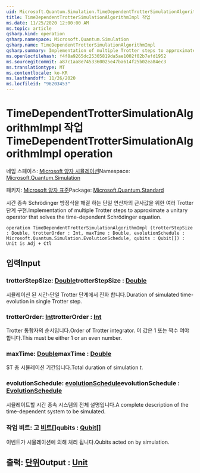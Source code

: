 ```yaml
---
uid: Microsoft.Quantum.Simulation.TimeDependentTrotterSimulationAlgorithmImpl
title: TimeDependentTrotterSimulationAlgorithmImpl 작업
ms.date: 11/25/2020 12:00:00 AM
ms.topic: article
qsharp.kind: operation
qsharp.namespace: Microsoft.Quantum.Simulation
qsharp.name: TimeDependentTrotterSimulationAlgorithmImpl
qsharp.summary: Implementation of multiple Trotter steps to approximate a unitary operator that solves the time-dependent Schrödinger equation.
ms.openlocfilehash: f4f8a9265dc25305819da5ae1002f02b7efd1952
ms.sourcegitcommit: a87c1aa8e7453360025e47ba614f25b02ea84ec3
ms.translationtype: MT
ms.contentlocale: ko-KR
ms.lasthandoff: 11/26/2020
ms.locfileid: "96203453"
---
```

# <a name="timedependenttrottersimulationalgorithmimpl-operation"></a><span data-ttu-id="86e8a-102">TimeDependentTrotterSimulationAlgorithmImpl 작업</span><span class="sxs-lookup"><span data-stu-id="86e8a-102">TimeDependentTrotterSimulationAlgorithmImpl operation</span></span>

<span data-ttu-id="86e8a-103">네임 스페이스: [Microsoft 양자 시뮬레이션](xref:Microsoft.Quantum.Simulation)</span><span class="sxs-lookup"><span data-stu-id="86e8a-103">Namespace: [Microsoft.Quantum.Simulation](xref:Microsoft.Quantum.Simulation)</span></span>

<span data-ttu-id="86e8a-104">패키지: [Microsoft 양자 표준](https://nuget.org/packages/Microsoft.Quantum.Standard)</span><span class="sxs-lookup"><span data-stu-id="86e8a-104">Package: [Microsoft.Quantum.Standard](https://nuget.org/packages/Microsoft.Quantum.Standard)</span></span>


<span data-ttu-id="86e8a-105">시간 종속 Schrödinger 방정식을 해결 하는 단일 연산자의 근사값을 위한 여러 Trotter 단계 구현.</span><span class="sxs-lookup"><span data-stu-id="86e8a-105">Implementation of multiple Trotter steps to approximate a unitary operator that solves the time-dependent Schrödinger equation.</span></span>

```qsharp
operation TimeDependentTrotterSimulationAlgorithmImpl (trotterStepSize : Double, trotterOrder : Int, maxTime : Double, evolutionSchedule : Microsoft.Quantum.Simulation.EvolutionSchedule, qubits : Qubit[]) : Unit is Adj + Ctl
```


## <a name="input"></a><span data-ttu-id="86e8a-106">입력</span><span class="sxs-lookup"><span data-stu-id="86e8a-106">Input</span></span>

### <a name="trotterstepsize--double"></a><span data-ttu-id="86e8a-107">trotterStepSize: [Double](xref:microsoft.quantum.lang-ref.double)</span><span class="sxs-lookup"><span data-stu-id="86e8a-107">trotterStepSize : [Double](xref:microsoft.quantum.lang-ref.double)</span></span>

<span data-ttu-id="86e8a-108">시뮬레이션 된 시간-단일 Trotter 단계에서 진화 합니다.</span><span class="sxs-lookup"><span data-stu-id="86e8a-108">Duration of simulated time-evolution in single Trotter step.</span></span>


### <a name="trotterorder--int"></a><span data-ttu-id="86e8a-109">trotterOrder: [Int](xref:microsoft.quantum.lang-ref.int)</span><span class="sxs-lookup"><span data-stu-id="86e8a-109">trotterOrder : [Int](xref:microsoft.quantum.lang-ref.int)</span></span>

<span data-ttu-id="86e8a-110">Trotter 통합자의 순서입니다.</span><span class="sxs-lookup"><span data-stu-id="86e8a-110">Order of Trotter integrator.</span></span> <span data-ttu-id="86e8a-111">이 값은 1 또는 짝수 여야 합니다.</span><span class="sxs-lookup"><span data-stu-id="86e8a-111">This must be either 1 or an even number.</span></span>


### <a name="maxtime--double"></a><span data-ttu-id="86e8a-112">maxTime: [Double](xref:microsoft.quantum.lang-ref.double)</span><span class="sxs-lookup"><span data-stu-id="86e8a-112">maxTime : [Double](xref:microsoft.quantum.lang-ref.double)</span></span>

<span data-ttu-id="86e8a-113">$T 총 시뮬레이션 기간입니다.</span><span class="sxs-lookup"><span data-stu-id="86e8a-113">Total duration of simulation $t$.</span></span>


### <a name="evolutionschedule--evolutionschedule"></a><span data-ttu-id="86e8a-114">evolutionSchedule: [evolutionSchedule](xref:Microsoft.Quantum.Simulation.EvolutionSchedule)</span><span class="sxs-lookup"><span data-stu-id="86e8a-114">evolutionSchedule : [EvolutionSchedule](xref:Microsoft.Quantum.Simulation.EvolutionSchedule)</span></span>

<span data-ttu-id="86e8a-115">시뮬레이트할 시간 종속 시스템의 전체 설명입니다.</span><span class="sxs-lookup"><span data-stu-id="86e8a-115">A complete description of the time-dependent system to be simulated.</span></span>


### <a name="qubits--qubit"></a><span data-ttu-id="86e8a-116">작업 비트: 고 [비트](xref:microsoft.quantum.lang-ref.qubit)[]</span><span class="sxs-lookup"><span data-stu-id="86e8a-116">qubits : [Qubit](xref:microsoft.quantum.lang-ref.qubit)[]</span></span>

<span data-ttu-id="86e8a-117">이벤트가 시뮬레이션에 의해 처리 됩니다.</span><span class="sxs-lookup"><span data-stu-id="86e8a-117">Qubits acted on by simulation.</span></span>



## <a name="output--unit"></a><span data-ttu-id="86e8a-118">출력: [단위](xref:microsoft.quantum.lang-ref.unit)</span><span class="sxs-lookup"><span data-stu-id="86e8a-118">Output : [Unit](xref:microsoft.quantum.lang-ref.unit)</span></span>

